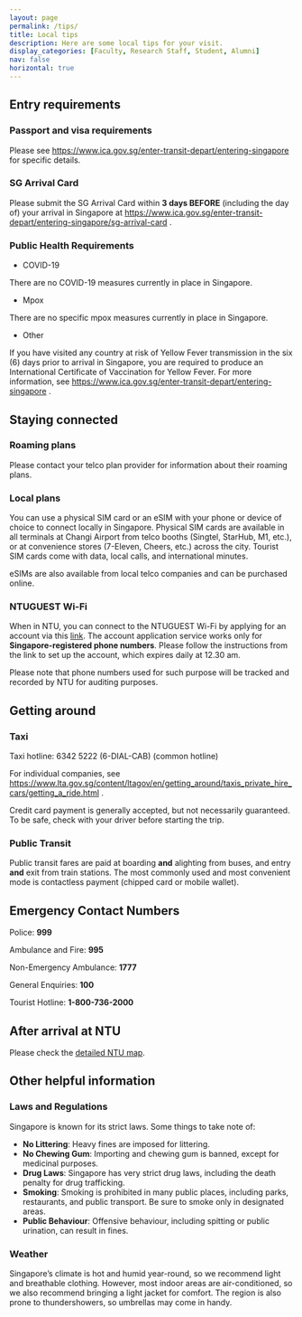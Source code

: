 ```yaml
---
layout: page
permalink: /tips/
title: Local tips
description: Here are some local tips for your visit.
display_categories: [Faculty, Research Staff, Student, Alumni] 
nav: false
horizontal: true
---
```


## Entry requirements

### Passport and visa requirements
Please see <https://www.ica.gov.sg/enter-transit-depart/entering-singapore> for specific details.

### SG Arrival Card
Please submit the SG Arrival Card within **3 days BEFORE** (including the day of) your arrival in Singapore at <https://www.ica.gov.sg/enter-transit-depart/entering-singapore/sg-arrival-card> .

### Public Health Requirements
- COVID-19

There are no COVID-19 measures currently in place in Singapore.

- Mpox

There are no specific mpox measures currently in place in Singapore.

- Other

If you have visited any country at risk of Yellow Fever transmission in the six (6) days prior to arrival in Singapore, you are required to produce an International Certificate of Vaccination for Yellow Fever. For more information, see <https://www.ica.gov.sg/enter-transit-depart/entering-singapore> .

## Staying connected

### Roaming plans
Please contact your telco plan provider for information about their roaming plans.

### Local plans
You can use a physical SIM card or an eSIM with your phone or device of choice to connect locally in Singapore. Physical SIM cards are available in all terminals at Changi Airport from telco booths (Singtel, StarHub, M1, etc.), or at convenience stores (7-Eleven, Cheers, etc.) across the city. Tourist SIM cards come with data, local calls, and international minutes.

eSIMs are also available from local telco companies and can be purchased online.

### NTUGUEST Wi-Fi
When in NTU, you can connect to the NTUGUEST Wi-Fi by applying for an account via this [link](https://www3.ntu.edu.sg/cits2/wireless/smsguide/smsguide.htm). The account application service works only for **Singapore-registered phone numbers**. Please follow the instructions from the link to set up the account, which expires daily at 12.30 am.

Please note that phone numbers used for such purpose will be tracked and recorded by NTU for auditing purposes.

## Getting around

### Taxi
Taxi hotline: 6342 5222 (6-DIAL-CAB) (common hotline)

For individual companies, see <https://www.lta.gov.sg/content/ltagov/en/getting_around/taxis_private_hire_cars/getting_a_ride.html> .

Credit card payment is generally accepted, but not necessarily guaranteed. To be safe, check with your driver before starting the trip.

### Public Transit
Public transit fares are paid at boarding **and** alighting from buses, and entry **and** exit from train stations. The most commonly used and most convenient mode is contactless payment (chipped card or mobile wallet).

## Emergency Contact Numbers
Police: **999**

Ambulance and Fire: **995**

Non-Emergency Ambulance: **1777**

General Enquiries: **100**

Tourist Hotline: **1-800-736-2000**

## After arrival at NTU
Please check the [detailed NTU map](https://maps.ntu.edu.sg/#/ntu/d386ffa80e4e46f286d17f08/poi/details/329401bf2c2f493fa625c097).

## Other helpful information
### Laws and Regulations
Singapore is known for its strict laws. Some things to take note of:
- **No Littering**: Heavy fines are imposed for littering.
- **No Chewing Gum**: Importing and chewing gum is banned, except for medicinal purposes.
- **Drug Laws**: Singapore has very strict drug laws, including the death penalty for drug trafficking.
- **Smoking**: Smoking is prohibited in many public places, including parks, restaurants, and public transport. Be sure to smoke only in designated areas.
- **Public Behaviour**: Offensive behaviour, including spitting or public urination, can result in fines.

### Weather
Singapore’s climate is hot and humid year-round, so we recommend light and breathable clothing. However, most indoor areas are air-conditioned, so we also recommend bringing a light jacket for comfort. The region is also prone to thundershowers, so umbrellas may come in handy.

